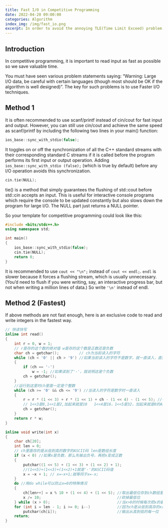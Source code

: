 ```yaml
---
title: Fast I/O in Competitive Programming
date: 2022-04-20 09:00:00
categories: Algorithm
index_img: /img/fast_io.png
excerpt: In order to avoid the annoying TLE(Time Limit Exceed) problem in competitive programming, it is important to read input as fast as possible so we save valuable time.
---
```


## Introduction

In competitive programming, it is important to read input as fast as possible so we save valuable time.

You must have seen various problem statements saying: “Warning: Large I/O data, be careful with certain languages (though most should be OK if the algorithm is well designed)”. The key for such problems is to use Faster I/O techniques. 

## Method 1

It is often recommended to use scanf/printf instead of cin/cout for fast input and output. However, you can still use cin/cout and achieve the same speed as scanf/printf by including the following two lines in your main() function:

```cpp
ios_base::sync_with_stdio(false);
```

It toggles on or off the synchronization of all the C++ standard streams with their corresponding standard C streams if it is called before the program performs its first input or output operation. Adding ```ios_base::sync_with_stdio (false);``` (which is true by default) before any I/O operation avoids this synchronization.

```cpp
cin.tie(NULL);
```

tie() is a method that simply guarantees the flushing of std::cout before std::cin accepts an input. This is useful for interactive console programs which require the console to be updated constantly but also slows down the program for large I/O. The NULL part just returns a NULL pointer.

So your template for competitive programming could look like this:  

```cpp
#include <bits/stdc++.h>
using namespace std;

int main()
{
    ios_base::sync_with_stdio(false);
    cin.tie(NULL);
    return 0;
}
```

It is recommended to use ```cout << "\n";``` instead of ```cout << endl;```. ```endl``` is slower because it forces a flushing stream, which is usually unnecessary. (You’d need to flush if you were writing, say, an interactive progress bar, but not when writing a million lines of data.) So write ```'\n'``` instead of endl.

## Method 2 (Fastest)

If above methods are not fast enough, here is an exclusive code to read and write integers in the fastest way.

```cpp
// 快读快写
inline int read()
{
    int r = 0, w = 1;
    // r是存的这个数的绝对值 w是存的这个数是正数还是负数
    char ch = getchar();         // ch为当前读入的字符
    while (ch < '0' || ch > '9') //如果当前读入的字符不是数字，就一直读入，直到读入的是数字为止
    {
        if (ch == '-')
            w = -1; //如果读到了'-'，就说明这是个负数
        ch = getchar();
    }
    //运行到这里时ch里面一定是个整数
    while (ch >= '0' && ch <= '9') //当读入的字符是数字时一直读入
    {
        r = r * (1 << 3) + r * (1 << 1) + ch - (1 << 4) - (1 << 5); //存入当前这个数字，由于ch是个字符，所以存入的时候要减去字符0的ASCLL码
        // 1<<3是8,1<<1是2,加起来就是10   1<<4是16，1<<5是32，加起来就是0的ASCLL码48
        ch = getchar();
    }
    return r * w;
}

inline void write(int x)
{
    char ch[20];
    int len = 0;
    // ch里面存的是从低到高的数字的ASCII码 len是数组长度
    if (x < 0) //如果x是负数，那么先输出负号，再把x变成正数
    {
        putchar((1 << 5) + (1 << 3) + (1 << 2) + 1);
        //(1<<5)+(1<<3)+(1<<2)+1就是'-'的ASCII码值
        x = ~x + 1; // x=~x+1;就等同于x=-x;
    }
    do //用do while可以防止x=0的特殊情况
    {
        ch[len++] = x % 10 + (1 << 4) + (1 << 5); //取出最低位存到ch数组里面 因为ch是字符数组，所以要加上0的ASCII码
        x /= 10;                                  //砍掉最低位
    } while (x > 0);                              //当x>0的时候每次把x的最低位取出
    for (int i = len - 1; i >= 0; i--)            //因为ch是从低到高存的x的绝对值，又因为要从高到低输出，所以倒着循环ch数组输出
        putchar(ch[i]);                           //输出从高到低的每一位
    return;
}
```
